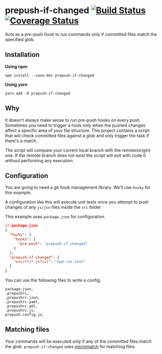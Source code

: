 # prepush-if-changed [![Build Status](https://travis-ci.com/dprovodnikov/prepush-if-changed.svg?branch=master)](https://travis-ci.com/dprovodnikov/prepush-if-changed) [![Coverage Status](https://coveralls.io/repos/github/dprovodnikov/prepush-if-changed/badge.svg?branch=master)](https://coveralls.io/github/dprovodnikov/prepush-if-changed?branch=master)

Acts as a pre-push hook to run commands only if committed files match the specified glob.

## Installation

**Using npm**

    npm install --save-dev prepush-if-changed

**Using yarn**

    yarn add -D prepush-if-changed

## Why

It doesn't always make sense to run pre-push hooks on every push. Sometimes you need to trigger a hook only when the pushed changes affect a specific area of your file structure. This project contains a script that will check committed files against a glob and only trigger the task if there's a match.

The script will compare your current local branch with the remote(origin) one. If the remote branch does not exist the script will exit with code 0 without performing any execution.

## Configuration

You are going to need a git hook management library. We'll use `husky` for this example.

A configuration like this will execute unit tests once you attempt to push changes of any `js/jsx` files inside the `src` folder

This example uses `package.json` for configuration.

```json
// package.json
{
  "husky": {
    "hooks": {
      "pre-push": "prepush-if-changed"
    }
  },
  "prepush-if-changed": {
    "src/**/*.js?(x)": "npm run test"
  }
}
```

You can use the following files to write a config:

    package.json,
    .prepushrc,
    .prepushrc.json,
    .prepushrc.yaml,
    .prepushrc.yml,
    .prepushrc.js,
    prepush.config.js,


## Matching files

Your commands will be executed only if any of the committed files match the glob. `prepush-if-changed` uses [micromatch](https://github.com/micromatch/micromatch) for matching files.


